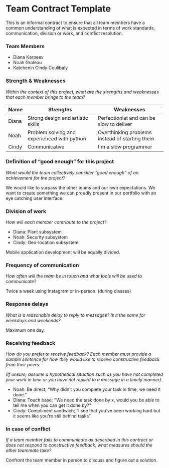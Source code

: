 # Team Contract Template

This is an informal contract to ensure that all team members have a common understanding of what is expected in terms of work standards, communication, division or work, and conflict resolution.

### Team Members

- Diana Karpeev
- Noah Groleau
- Katchenin Cindy Coulibaly

### Strength & Weaknesses

*Within the context of this project, what are the strengths and weaknesses that each member brings to the team?*

| Name  | Strengths                                   | Weaknesses                                     |
|-------|---------------------------------------------|------------------------------------------------|
| Diana | Strong design and artistic skills           | Perfectionist and can be slow to deliver       |
| Noah  | Problem solving and experienced with python | Overthinking problems instead of starting them |
| Cindy | Communicative                               | I'm a slow programmer                          |


### Definition of “good enough” for this project

*What would the team collectively consider “good enough” of an achievement for the project?*

We would like to surpass the other teams and our own expectations. We want to create something we can proudly present in our portfolio with an eye catching user interface.

### Division of work

*How will each member contribute to the project?*

- Diana: Plant subsystem
- Noah: Security subsystem 
- Cindy: Geo-location subsystem

Mobile application development will be equally divided.

### Frequency of communication

*How often will the team be in touch and what tools will be used to communicate?*

Twice a week using Instagram or in-person. (during classes)

### Response delays

*What is a reasonable delay to reply to messages? Is it the same for weekdays and weekends?*

Maximum one day.

### Receiving feedback

*How do you prefer to receive feedback? Each member must provide a sample sentence for how they would like to receive constructive feedback from their peers.*

*(If unsure, assume a hypothetical situation such as you have not completed your work in time or you have not replied to a message in a timely manner).*

- Noah: Be direct; “Why didn’t you complete your task in time, we need it done.”
- Diana: Touch base; "We need the task done by x, would you be able to tell me when you can get it done by?" 
- Cindy: Compliment sandwich; “I see that you’ve been working hard but it seems like you're still behind tasks”.

### In case of conflict

*If a team member fails to communicate as described in this contract or does not respond to constructive feedback, what measures should the other teammate take?*

Confront the team member in person to discuss and figure out a solution.
